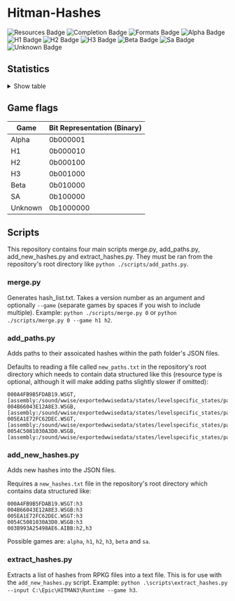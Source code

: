 # Hitman-Hashes
<!-- BADGES_START -->
![Resources Badge](https://img.shields.io/badge/Total%20Resources-1,559,482-blue.svg)
![Completion Badge](https://img.shields.io/badge/Total%20Completion-80.13%25-yellow.svg)
![Formats Badge](https://img.shields.io/badge/Formats%20completed-19/69-blue.svg)
![Alpha Badge](https://img.shields.io/badge/Alpha%20Completion-100.00%25-green.svg)
![H1 Badge](https://img.shields.io/badge/H1%20Completion-83.78%25-yellow.svg)
![H2 Badge](https://img.shields.io/badge/H2%20Completion-82.91%25-yellow.svg)
![H3 Badge](https://img.shields.io/badge/H3%20Completion-80.74%25-yellow.svg)
![Beta Badge](https://img.shields.io/badge/Beta%20Completion-50.17%25-red.svg)
![Sa Badge](https://img.shields.io/badge/Sa%20Completion-90.94%25-green.svg)
![Unknown Badge](https://img.shields.io/badge/Unknown%20Completion-71.18%25-yellow.svg)
<!-- BADGES_END -->
## Statistics
<details>
<summary>Show table</summary>

<!-- STATISTICS_TABLE_START -->
|File Type|Total Resources|Correct Paths|Correct Percentage|Hints|Hint Percentage|
|---------|---------------|-------------|------------------|-----|---------------|
|AIBB     |1              |1            |100.00%           |0    |0.00%          |
|AIBX     |1              |1            |100.00%           |0    |0.00%          |
|AIBZ     |5              |5            |100.00%           |0    |0.00%          |
|AIRG     |52             |52           |100.00%           |0    |0.00%          |
|ALOC     |26354          |16629        |63.10%            |0    |0.00%          |
|ASEB     |5851           |2031         |34.71%            |0    |0.00%          |
|ASET     |13532          |6539         |48.32%            |0    |0.00%          |
|ASVA     |277            |267          |96.39%            |9    |3.25%          |
|ATMD     |17038          |6458         |37.90%            |0    |0.00%          |
|BMSK     |59             |38           |64.41%            |0    |0.00%          |
|BORG     |7014           |2722         |38.81%            |0    |0.00%          |
|BOXC     |41             |41           |100.00%           |0    |0.00%          |
|CBLU     |2646           |2646         |100.00%           |0    |0.00%          |
|CLNG     |4              |0            |0.00%             |0    |0.00%          |
|CPPT     |2646           |2646         |100.00%           |0    |0.00%          |
|CRMD     |56             |50           |89.29%            |1    |1.79%          |
|DITL     |4              |0            |0.00%             |0    |0.00%          |
|DLGE     |49653          |46769        |94.19%            |2371 |4.78%          |
|DSWB     |5              |0            |0.00%             |5    |100.00%        |
|ECPB     |2861           |0            |0.00%             |0    |0.00%          |
|ECPT     |2861           |0            |0.00%             |0    |0.00%          |
|ENUM     |2              |1            |50.00%            |1    |50.00%         |
|ERES     |273            |267          |97.80%            |3    |1.10%          |
|FXAC     |4              |4            |100.00%           |0    |0.00%          |
|FXAS     |351160         |350464       |99.80%            |0    |0.00%          |
|GFXF     |41             |41           |100.00%           |0    |0.00%          |
|GFXI     |12054          |9405         |78.02%            |1438 |11.93%         |
|GFXV     |321            |119          |37.07%            |196  |61.06%         |
|GIDX     |1              |1            |100.00%           |0    |0.00%          |
|HIKC     |2              |2            |100.00%           |0    |0.00%          |
|JSON     |3160           |1514         |47.91%            |1407 |44.53%         |
|LINE     |32233          |25965        |80.55%            |1944 |6.03%          |
|LOCM     |16             |16           |100.00%           |0    |0.00%          |
|LOCR     |9638           |6543         |67.89%            |506  |5.25%          |
|MATB     |5517           |4913         |89.05%            |576  |10.44%         |
|MATE     |1106           |834          |75.41%            |0    |0.00%          |
|MATI     |18759          |17549        |93.55%            |1119 |5.97%          |
|MATT     |5516           |4912         |89.05%            |576  |10.44%         |
|MJBA     |19716          |7363         |37.35%            |0    |0.00%          |
|MRTN     |2264           |1074         |47.44%            |0    |0.00%          |
|MRTR     |854            |85           |9.95%             |0    |0.00%          |
|NAVP     |80             |78           |97.50%            |1    |1.25%          |
|ORES     |9              |7            |77.78%            |0    |0.00%          |
|PREL     |144            |144          |100.00%           |0    |0.00%          |
|PRIM     |42931          |22084        |51.44%            |228  |0.53%          |
|REPO     |2              |2            |100.00%           |0    |0.00%          |
|RTLV     |145            |0            |0.00%             |137  |94.48%         |
|SCDA     |877            |818          |93.27%            |0    |0.00%          |
|SDEF     |503            |503          |100.00%           |0    |0.00%          |
|TBLU     |56412          |40977        |72.64%            |14979|26.55%         |
|TELI     |65278          |34674        |53.12%            |0    |0.00%          |
|TEMP     |86083          |60118        |69.84%            |25307|29.40%         |
|TEXD     |43593          |32816        |75.28%            |9301 |21.34%         |
|TEXT     |44382          |33164        |74.72%            |9987 |22.50%         |
|UICB     |393            |393          |100.00%           |0    |0.00%          |
|UICT     |393            |393          |100.00%           |0    |0.00%          |
|VIDB     |99             |0            |0.00%             |94   |94.95%         |
|VTXD     |11307          |8695         |76.90%            |0    |0.00%          |
|WBNK     |845            |819          |96.92%            |0    |0.00%          |
|WMDA     |9              |9            |100.00%           |0    |0.00%          |
|WSGB     |144            |133          |92.36%            |11   |7.64%          |
|WSGT     |144            |133          |92.36%            |11   |7.64%          |
|WSWB     |61             |47           |77.05%            |14   |22.95%         |
|WSWT     |66             |47           |71.21%            |19   |28.79%         |
|WWEM     |381614         |271539       |71.16%            |85030|22.28%         |
|WWES     |187149         |187149       |100.00%           |0    |0.00%          |
|WWEV     |26135          |19830        |75.88%            |6247 |23.90%         |
|WWFX     |17082          |17077        |99.97%            |0    |0.00%          |
|YSHP     |4              |3            |75.00%            |1    |25.00%         |
<!-- STATISTICS_TABLE_END -->
</details>

## Game flags
| Game    | Bit Representation (Binary) |
| ------- | --------------------------- |
| Alpha   | 0b000001                    |
| H1      | 0b000010                    |
| H2      | 0b000100                    |
| H3      | 0b001000                    |
| Beta    | 0b010000                    |
| SA      | 0b100000                    |
| Unknown | 0b1000000                   |

## Scripts
This repository contains four main scripts merge.py, add_paths.py, add_new_hashes.py and extract_hashes.py. They must be ran from the repository's root directory like `python ./scripts/add_paths.py`.

### merge.py
Generates hash_list.txt. Takes a version number as an argument and optionally `--game` (separate games by spaces if you wish to include multiple). Example: `python ./scripts/merge.py 0` or `python ./scripts/merge.py 0 --game h1 h2`.

### add_paths.py
Adds paths to their assoicated hashes within the path folder's JSON files.

Defaults to reading a file called `new_paths.txt` in the repository's root directory which needs to contain data structured like this (resource type is optional, although it will make adding paths slightly slower if omitted):

```
000A4FB9B5FDAB19.WSGT,[assembly:/sound/wwise/exportedwwisedata/states/levelspecific_states/paris/fashionshowmusic_level_state.wwisestategroup].pc_entitytype
004B66043E12A8E3.WSGB,[assembly:/sound/wwise/exportedwwisedata/states/levelspecific_states/paris/fashionshowmusic_level_state.wwisestategroup].pc_entityblueprint
005EA1E72FC62DEC.WSGT,[assembly:/sound/wwise/exportedwwisedata/states/levelspecific_states/paris/paris_rain_puddle_state.wwisestategroup].pc_entitytype
0054C5081030A3D0.WSGB,[assembly:/sound/wwise/exportedwwisedata/states/levelspecific_states/paris/paris_rain_puddle_state.wwisestategroup].pc_entityblueprint
```

### add_new_hashes.py
Adds new hashes into the JSON files.

Requires a `new_hashes.txt` file in the repository's root directory which contains data structured like:

```
000A4FB9B5FDAB19.WSGT:h3
004B66043E12A8E3.WSGB:h3
005EA1E72FC62DEC.WSGT:h3
0054C5081030A3D0.WSGB:h3
003B993A25498AE6.AIBB:h2,h3
```

Possible games are: `alpha`, `h1`, `h2`, `h3`, `beta` and `sa`.

### extract_hashes.py
Extracts a list of hashes from RPKG files into a text file. This is for use with the `add_new_hashes.py` script. Example: `python .\scripts\extract_hashes.py --input C:\Epic\HITMAN3\Runtime --game h3`.